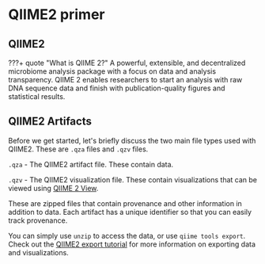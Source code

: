
# QIIME2 primer

## QIIME2 

???+ quote "What is QIIME 2?"
    A powerful, extensible, and decentralized microbiome analysis package with a focus on data and analysis transparency. QIIME 2 enables researchers to start an analysis with raw DNA sequence data and finish with publication-quality figures and statistical results.  

## QIIME2 Artifacts

Before we get started, let's briefly discuss the two main file types used with QIIME2. These are `.qza` files and `.qzv` files.

`.qza` - The QIIME2 artifact file. These contain data.

`.qzv` - The QIIME2 visualization file. These contain visualizations that can be viewed using [QIIME 2 View](https://view.qiime2.org/).

These are zipped files that contain provenance and other information in addition to data. Each artifact has a unique identifier so that you can easily track provenance.

You can simply use `unzip` to access the data, or use `qiime tools export`. Check out the [QIIME2 export tutorial](https://docs.qiime2.org/2023.7/tutorials/exporting/) for more information on exporting data and visualizations.


